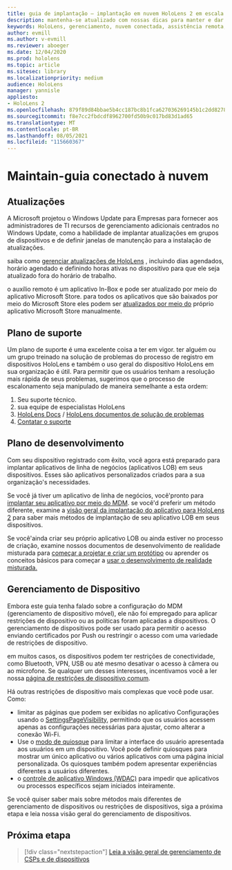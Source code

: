 ```yaml
---
title: guia de implantação – implantação em nuvem HoloLens 2 em escala com assistência remota-manter
description: mantenha-se atualizado com nossas dicas para manter e dar suporte a dispositivos HoloLens em uma rede conectada em nuvem.
keywords: HoloLens, gerenciamento, nuvem conectada, assistência remota, AAD, Azure AD, MDM, gerenciamento de dispositivo móvel
author: evmill
ms.author: v-evmill
ms.reviewer: aboeger
ms.date: 12/04/2020
ms.prod: hololens
ms.topic: article
ms.sitesec: library
ms.localizationpriority: medium
audience: HoloLens
manager: yannisle
appliesto:
- HoloLens 2
ms.openlocfilehash: 879f89d84bbae5b4cc187bc8b1fca627036269145b1c2dd82787e3789fef259d
ms.sourcegitcommit: f8e7cc2fbdcdf8962700fd50b9c017bd83d1ad65
ms.translationtype: MT
ms.contentlocale: pt-BR
ms.lasthandoff: 08/05/2021
ms.locfileid: "115660367"
---
```

# <a name="maintain---cloud-connected-guide"></a>Maintain-guia conectado à nuvem

## <a name="updates"></a>Atualizações

A Microsoft projetou o Windows Update para Empresas para fornecer aos administradores de TI recursos de gerenciamento adicionais centrados no Windows Update, como a habilidade de implantar atualizações em grupos de dispositivos e de definir janelas de manutenção para a instalação de atualizações.

saiba como [gerenciar atualizações de HoloLens](/hololens/hololens-updates) , incluindo dias agendados, horário agendado e definindo horas ativas no dispositivo para que ele seja atualizado fora do horário de trabalho.

o auxílio remoto é um aplicativo In-Box e pode ser atualizado por meio do aplicativo Microsoft Store. para todos os aplicativos que são baixados por meio do Microsoft Store eles podem ser [atualizados por meio do](/hololens/holographic-store-apps#update-apps) próprio aplicativo Microsoft Store manualmente.

## <a name="support-plan"></a>Plano de suporte

Um plano de suporte é uma excelente coisa a ter em vigor. ter alguém ou um grupo treinado na solução de problemas do processo de registro em dispositivos HoloLens e também o uso geral do dispositivo HoloLens em sua organização é útil. Para permitir que os usuários tenham a resolução mais rápida de seus problemas, sugerimos que o processo de escalonamento seja manipulado de maneira semelhante a esta ordem:

1. Seu suporte técnico.
2. sua equipe de especialistas HoloLens
3. [HoloLens Docs](/hololens/)  /  [HoloLens documentos de solução de problemas](/hololens/hololens-troubleshooting)
4. [Contatar o suporte](https://support.serviceshub.microsoft.com/supportforbusiness/create?sapId=e9391227-fa6d-927b-0fff-f96288631b8f)

## <a name="development-plan"></a>Plano de desenvolvimento

Com seu dispositivo registrado com êxito, você agora está preparado para implantar aplicativos de linha de negócios (aplicativos LOB) em seus dispositivos. Esses são aplicativos personalizados criados para a sua organização&#39;s necessidades.

Se você já tiver um aplicativo de linha de negócios, você&#39;pronto para [implantar seu aplicativo por meio do MDM](/hololens/app-deploy-intune). se você&#39;d preferir um método diferente, examine a [visão geral da implantação do aplicativo para HoloLens 2](/hololens/app-deploy-overview) para saber mais métodos de implantação de seu aplicativo LOB em seus dispositivos.

Se você&#39;ainda criar seu próprio aplicativo LOB ou ainda estiver no processo de criação, examine nossos documentos de desenvolvimento de realidade misturada para [começar a projetar e criar um protótipo](/windows/mixed-reality/design/design) ou aprender os conceitos básicos para começar a [usar o desenvolvimento de realidade misturada.](/windows/mixed-reality/discover/get-started-with-mr)

## <a name="device-management"></a>Gerenciamento de Dispositivo 

Embora este guia tenha falado sobre a configuração do MDM (gerenciamento de dispositivo móvel), ele não foi empregado para aplicar restrições de dispositivo ou as políticas foram aplicadas a dispositivos. O gerenciamento de dispositivos pode ser usado para permitir o acesso enviando certificados por Push ou restringir o acesso com uma variedade de restrições de dispositivo. 

em muitos casos, os dispositivos podem ter restrições de conectividade, como Bluetooth, VPN, USB ou até mesmo desativar o acesso à câmera ou ao microfone. Se qualquer um desses interesses, incentivamos você a ler nossa [página de restrições de dispositivo comum](hololens-common-device-restrictions.md).

Há outras restrições de dispositivo mais complexas que você pode usar. Como:

- limitar as páginas que podem ser exibidas no aplicativo Configurações usando o [SettingsPageVisibility](settings-uri-list.md), permitindo que os usuários acessem apenas as configurações necessárias para ajustar, como alterar a conexão Wi-Fi.
- Use o [modo de quiosque](hololens-kiosk.md) para limitar a interface do usuário apresentada aos usuários em um dispositivo. Você pode definir quiosques para mostrar um único aplicativo ou vários aplicativos com uma página inicial personalizada. Os quiosques também podem apresentar experiências diferentes a usuários diferentes.  
- o [controle de aplicativo Windows (WDAC)](windows-defender-application-control-wdac.md) para impedir que aplicativos ou processos específicos sejam iniciados inteiramente.

Se você quiser saber mais sobre métodos mais diferentes de gerenciamento de dispositivos ou restrições de dispositivos, siga a próxima etapa e leia nossa visão geral do gerenciamento de dispositivos.

## <a name="next-step"></a>Próxima etapa

> [!div class="nextstepaction"]
> [Leia a visão geral de gerenciamento de CSPs e de dispositivos](hololens-csp-policy-overview.md)